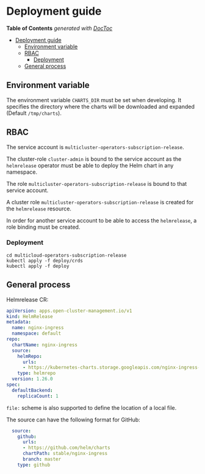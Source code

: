 # Deployment guide

<!-- START doctoc generated TOC please keep comment here to allow auto update -->
<!-- DON'T EDIT THIS SECTION, INSTEAD RE-RUN doctoc TO UPDATE -->
**Table of Contents**  *generated with [DocToc](https://github.com/thlorenz/doctoc)*

- [Deployment guide](#deployment-guide)
    - [Environment variable](#environment-variable)
    - [RBAC](#rbac)
        - [Deployment](#deployment)
    - [General process](#general-process)
<!-- END doctoc generated TOC please keep comment here to allow auto update -->

## Environment variable

The environment variable `CHARTS_DIR` must be set when developing. It specifies the directory where the charts will be downloaded and expanded (Default `/tmp/charts`).

## RBAC

The service account is `multicluster-operators-subscription-release`.

The cluster-role `cluster-admin` is bound to the service account as the `helmrelease` operator must be able to deploy the Helm chart in any namespace.

The role `multicluster-operators-subscription-release` is bound to that service account.

A cluster role `multicluster-operators-subscription-release` is created for the `helmrelease` resource.

In order for another service account to be able to access the `helmrelease`, a role binding must be created.

### Deployment

```shell
cd multicloud-operators-subscription-release
kubectl apply -f deploy/crds
kubectl apply -f deploy
```

## General process

Helmrelease CR:

```yaml
apiVersion: apps.open-cluster-management.io/v1
kind: HelmRelease
metadata:
  name: nginx-ingress
  namespace: default
repo:
  chartName: nginx-ingress
  source:
    helmRepo:
      urls:
      - https://kubernetes-charts.storage.googleapis.com/nginx-ingress-1.26.0.tgz
    type: helmrepo
  version: 1.26.0
spec:
  defaultBackend:
    replicaCount: 1
```

`file:` scheme is also supported to define the location of a local file.

The source can have the following format for GitHub:

```yaml
  source:
    github:
      urls:
      - https://github.com/helm/charts
      chartPath: stable/nginx-ingress
      branch: master
    type: github
```
